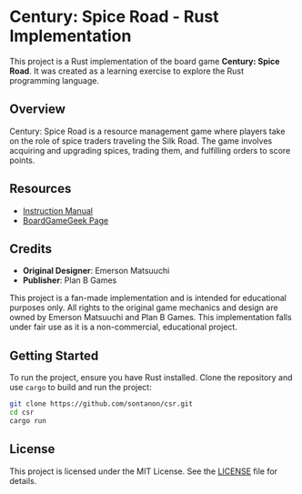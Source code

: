 # Century: Spice Road - Rust Implementation

This project is a Rust implementation of the board game **Century: Spice Road**. It was created as a learning exercise to explore the Rust programming language.

## Overview

Century: Spice Road is a resource management game where players take on the role of spice traders traveling the Silk Road. The game involves acquiring and upgrading spices, trading them, and fulfilling orders to score points.

## Resources

- [Instruction Manual](https://fgbradleys.com/wp-content/uploads/rules/Century-Spice_Road_EN_Rules.pdf)
- [BoardGameGeek Page](https://boardgamegeek.com/boardgame/209685/century-spice-road)

## Credits

- **Original Designer**: Emerson Matsuuchi
- **Publisher**: Plan B Games

This project is a fan-made implementation and is intended for educational purposes only. All rights to the original game mechanics and design are owned by Emerson Matsuuchi and Plan B Games. This implementation falls under fair use as it is a non-commercial, educational project.

## Getting Started

To run the project, ensure you have Rust installed. Clone the repository and use `cargo` to build and run the project:

```sh
git clone https://github.com/sontanon/csr.git
cd csr
cargo run
```

## License

This project is licensed under the MIT License. See the [LICENSE](LICENSE) file for details.
